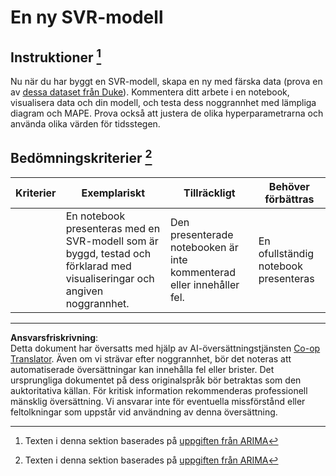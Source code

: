 <!--
CO_OP_TRANSLATOR_METADATA:
{
  "original_hash": "94aa2fc6154252ae30a3f3740299707a",
  "translation_date": "2025-09-05T21:24:45+00:00",
  "source_file": "7-TimeSeries/3-SVR/assignment.md",
  "language_code": "sv"
}
-->
# En ny SVR-modell

## Instruktioner [^1]

Nu när du har byggt en SVR-modell, skapa en ny med färska data (prova en av [dessa dataset från Duke](http://www2.stat.duke.edu/~mw/ts_data_sets.html)). Kommentera ditt arbete i en notebook, visualisera data och din modell, och testa dess noggrannhet med lämpliga diagram och MAPE. Prova också att justera de olika hyperparametrarna och använda olika värden för tidsstegen.

## Bedömningskriterier [^1]

| Kriterier | Exemplariskt                                                | Tillräckligt                                              | Behöver förbättras                  |
| --------- | ----------------------------------------------------------- | --------------------------------------------------------- | ----------------------------------- |
|           | En notebook presenteras med en SVR-modell som är byggd, testad och förklarad med visualiseringar och angiven noggrannhet. | Den presenterade notebooken är inte kommenterad eller innehåller fel. | En ofullständig notebook presenteras |

[^1]:Texten i denna sektion baserades på [uppgiften från ARIMA](https://github.com/microsoft/ML-For-Beginners/tree/main/7-TimeSeries/2-ARIMA/assignment.md)

---

**Ansvarsfriskrivning**:  
Detta dokument har översatts med hjälp av AI-översättningstjänsten [Co-op Translator](https://github.com/Azure/co-op-translator). Även om vi strävar efter noggrannhet, bör det noteras att automatiserade översättningar kan innehålla fel eller brister. Det ursprungliga dokumentet på dess originalspråk bör betraktas som den auktoritativa källan. För kritisk information rekommenderas professionell mänsklig översättning. Vi ansvarar inte för eventuella missförstånd eller feltolkningar som uppstår vid användning av denna översättning.
